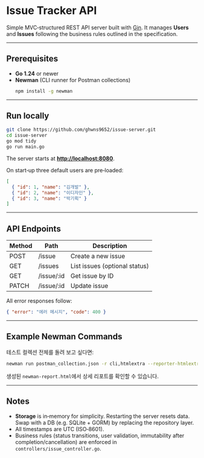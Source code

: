 # Issue Tracker API

Simple MVC‑structured REST API server built with [Gin](https://github.com/gin-gonic/gin). It manages **Users** and **Issues** following the business rules outlined in the specification.

---

## Prerequisites
- **Go 1.24** or newer
- **Newman** (CLI runner for Postman collections)
  ```bash
  npm install -g newman
  ```

---

## Run locally
```bash
git clone https://github.com/ghwns9652/issue-server.git
cd issue-server
go mod tidy
go run main.go
```

The server starts at **<http://localhost:8080>**.

On start‑up three default users are pre‑loaded:

```json
[
  { "id": 1, "name": "김개발" },
  { "id": 2, "name": "이디자인" },
  { "id": 3, "name": "박기획" }
]
```

---

## API Endpoints

| Method | Path        | Description                   |
| ------ | ----------- | ----------------------------- |
| POST   | /issue      | Create a new issue            |
| GET    | /issues     | List issues (optional status) |
| GET    | /issue/:id  | Get issue by ID               |
| PATCH  | /issue/:id  | Update issue                  |

All error responses follow:

```json
{ "error": "에러 메시지", "code": 400 }
```

---

## Example Newman Commands
테스트 컬렉션 전체를 돌려 보고 싶다면:
```bash
newman run postman_collection.json -r cli,htmlextra --reporter-htmlextra-export newman-report.html
```
생성된 `newman-report.html`에서 상세 리포트를 확인할 수 있습니다.

---

## Notes

- **Storage** is in‑memory for simplicity. Restarting the server resets data. Swap with a DB (e.g. SQLite + GORM) by replacing the repository layer.
- All timestamps are UTC (ISO‑8601).
- Business rules (status transitions, user validation, immutability after completion/cancellation) are enforced in `controllers/issue_controller.go`.
